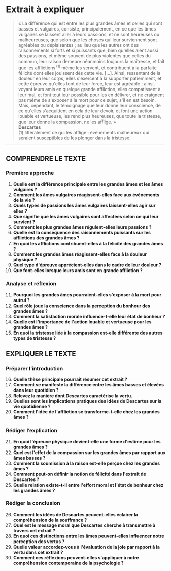 # Extrait à expliquer

> « La différence qui est entre les plus grandes âmes et celles qui sont basses et vulgaires, consiste, principalement, en ce que les âmes vulgaires se laissent aller à leurs passions, et ne sont heureuses ou malheureuses, que selon que les choses qui leur surviennent sont agréables ou déplaisantes ; au lieu que les autres ont des raisonnements si forts et si puissants que, bien qu'elles aient aussi des passions, et même souvent de plus violentes que celles du commun, leur raison demeure néanmoins toujours la maîtresse, et fait que les afflictions <sup>(1)</sup> même les servent, et contribuent à la parfaite félicité dont elles jouissent dès cette vie. […]. Ainsi, ressentant de la douleur en leur corps, elles s'exercent à la supporter patiemment, et cette épreuve qu'elles font de leur force, leur est agréable ; ainsi, voyant leurs amis en quelque grande affliction, elles compatissent à leur mal, et font tout leur possible pour les en délivrer, et ne craignent pas même de s'exposer à la mort pour ce sujet, s'il en est besoin. Mais, cependant, le témoignage que leur donne leur conscience, de ce qu'elles s'acquittent en cela de leur devoir, et font une action louable et vertueuse, les rend plus heureuses, que toute la tristesse, que leur donne la compassion, ne les afflige. »  
> **Descartes**  
> (1) littéralement ce qui les afflige : événements malheureux qui seraient susceptibles de les plonger dans la tristesse.

---

## COMPRENDRE LE TEXTE

### Première approche

1. **Quelle est la différence principale entre les grandes âmes et les âmes vulgaires ?**  
2. **Comment les âmes vulgaires réagissent-elles face aux événements de la vie ?**  
3. **Quels types de passions les âmes vulgaires laissent-elles agir sur elles ?**  
4. **Que signifie que les âmes vulgaires sont affectées selon ce qui leur survient ?**  
5. **Comment les plus grandes âmes régulent-elles leurs passions ?**  
6. **Quelle est la conséquence des raisonnements puissants sur les afflictions des grandes âmes ?**  
7. **En quoi les afflictions contribuent-elles à la félicité des grandes âmes ?**  
8. **Comment les grandes âmes réagissent-elles face à la douleur physique ?**  
9. **Quel type d'épreuve apprécient-elles dans le cadre de leur douleur ?**  
10. **Que font-elles lorsque leurs amis sont en grande affliction ?**  

### Analyse et réflexion

11. **Pourquoi les grandes âmes pourraient-elles s'exposer à la mort pour autrui ?**  
12. **Quel rôle joue la conscience dans la perception du bonheur des grandes âmes ?**  
13. **Comment la satisfaction morale influence-t-elle leur état de bonheur ?**  
14. **Quelle est l'importance de l'action louable et vertueuse pour les grandes âmes ?**  
15. **En quoi la tristesse liée à la compassion est-elle différente des autres types de tristesse ?**  

## EXPLIQUER LE TEXTE

### Préparer l’introduction

16. **Quelle thèse principale pourrait résumer cet extrait ?**  
17. **Comment se manifeste la différence entre les âmes basses et élevées dans leur quotidien ?**  
18. **Relevez la manière dont Descartes caractérise la vertu.**  
19. **Quelles sont les implications pratiques des idées de Descartes sur la vie quotidienne ?**  
20. **Comment l'idée de l'affliction se transforme-t-elle chez les grandes âmes ?**  

### Rédiger l’explication

21. **En quoi l'épreuve physique devient-elle une forme d'estime pour les grandes âmes ?**  
22. **Quel est l'effet de la compassion sur les grandes âmes par rapport aux âmes basses ?**  
23. **Comment la soumission à la raison est-elle perçue chez les grandes âmes ?**  
24. **Comment peut-on définir la notion de félicité dans l'extrait de Descartes ?**  
25. **Quelle relation existe-t-il entre l'effort moral et l'état de bonheur chez les grandes âmes ?**  

### Rédiger la conclusion

26. **Comment les idées de Descartes peuvent-elles éclairer la compréhension de la souffrance ?**  
27. **Quel est le message moral que Descartes cherche à transmettre à travers cet extrait ?**  
28. **En quoi ces distinctions entre les âmes peuvent-elles influencer notre perception des vertus ?**  
29. **Quelle valeur accordez-vous à l'évaluation de la joie par rapport à la vertu dans cet extrait ?**  
30. **Comment ces réflexions peuvent-elles s'appliquer à notre compréhension contemporaine de la psychologie ?**  
